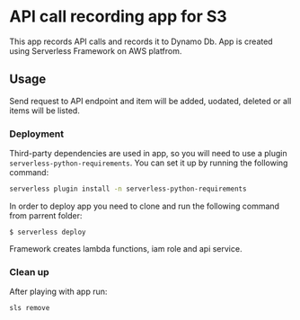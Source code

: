 # API call recording app for S3

This app records API calls and records it to Dynamo Db.
App is created using Serverless Framework on AWS platfrom.

## Usage
Send request to API endpoint and item will be added, uodated, deleted or all items will be listed.

### Deployment
Third-party dependencies are used in app, so you will need to use a plugin `serverless-python-requirements`. You can set it up by running the following command:

```bash
serverless plugin install -n serverless-python-requirements
```
In order to deploy app you need to clone and run the following command from parrent folder:
```
$ serverless deploy
```
Framework creates lambda functions, iam role and api service.

### Clean up
After playing with app run:
```
sls remove
```